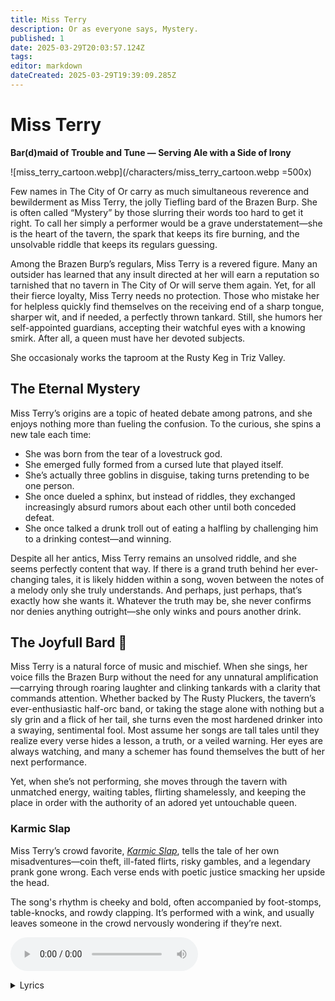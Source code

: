 ```yaml
---
title: Miss Terry
description: Or as everyone says, Mystery.
published: 1
date: 2025-03-29T20:03:57.124Z
tags: 
editor: markdown
dateCreated: 2025-03-29T19:39:09.285Z
---
```


# Miss Terry
**Bar(d)maid of Trouble and Tune — Serving Ale with a Side of Irony**

![miss_terry_cartoon.webp](/characters/miss_terry_cartoon.webp =500x)

Few names in The City of Or carry as much simultaneous reverence and bewilderment as Miss Terry, the jolly Tiefling bard of the Brazen Burp. She is often called “Mystery” by those slurring their words too hard to get it right. To call her simply a performer would be a grave understatement—she is the heart of the tavern, the spark that keeps its fire burning, and the unsolvable riddle that keeps its regulars guessing.

Among the Brazen Burp’s regulars, Miss Terry is a revered figure. Many an outsider has learned that any insult directed at her will earn  a reputation so tarnished that no tavern in The City of Or will serve them again. Yet, for all their fierce loyalty, Miss Terry needs no protection. Those who mistake her for helpless quickly find themselves on the receiving end of a sharp tongue, sharper wit, and if needed, a perfectly thrown tankard. Still, she humors her self-appointed guardians, accepting their watchful eyes with a knowing smirk. After all, a queen must have her devoted subjects.

She occasionaly works the taproom at the Rusty Keg in Triz Valley.

## The Eternal Mystery

Miss Terry’s origins are a topic of heated debate among patrons, and she enjoys nothing more than fueling the confusion. To the curious, she spins a new tale each time:
- She was born from the tear of a lovestruck god.
- She emerged fully formed from a cursed lute that played itself.
- She’s actually three goblins in disguise, taking turns pretending to be one person.
- She once dueled a sphinx, but instead of riddles, they exchanged increasingly absurd rumors about each other until both conceded defeat.
- She once talked a drunk troll out of eating a halfling by challenging him to a drinking contest—and winning.

Despite all her antics, Miss Terry remains an unsolved riddle, and she seems perfectly content that way. If there is a grand truth behind her ever-changing tales, it is likely hidden within a song, woven between the notes of a melody only she truly understands. And perhaps, just perhaps, that’s exactly how she wants it. Whatever the truth may be, she never confirms nor denies anything outright—she only winks and pours another drink.


## The Joyfull Bard 🎵 
Miss Terry is a natural force of music and mischief. When she sings, her voice fills the Brazen Burp without the need for any unnatural amplification—carrying through roaring laughter and clinking tankards with a clarity that commands attention. Whether backed by The Rusty Pluckers, the tavern’s ever-enthusiastic half-orc band, or taking the stage alone with nothing but a sly grin and a flick of her tail, she turns even the most hardened drinker into a swaying, sentimental fool. Most assume her songs are tall tales until they realize every verse hides a lesson, a truth, or a veiled warning. Her eyes are always watching, and many a schemer has found themselves the butt of her next performance.

Yet, when she’s not performing, she moves through the tavern with unmatched energy, waiting tables, flirting shamelessly, and keeping the place in order with the authority of an adored yet untouchable queen.

### Karmic Slap

Miss Terry’s crowd favorite, *[Karmic Slap](/i/98)*, tells the tale of her own misadventures—coin theft, ill-fated flirts, risky gambles, and a legendary prank gone wrong. Each verse ends with poetic justice smacking her upside the head.  

The song's rhythm is cheeky and bold, often accompanied by foot-stomps, table-knocks, and rowdy clapping. It’s performed with a wink, and usually leaves someone in the crowd nervously wondering if they’re next.

<audio controls="1" controlslist="noplaybackrate" src="/music/karmic_slap_v2.mp3"></audio>
<details>
	<summary>Lyrics</summary>
[Verse 1]
Oh, gather ye 'round and hear my plight, 
Of folly, fate, and misplaced might! 
I swiped a coin, thought none would see, 
But karma had a slap for me!

[Chorus]
The karmic slap, it comes around,
One swift crack and down ye go!
Think ye sly? Ye’ll kiss the ground,
For justice loves a good back-blow!

[Verse 2]
I wooed a lad with words so sweet, 
Swore my heart would ne’er retreat, 
But just as I leaned in for a kiss, 
His wife's slap said, "No, not like this!"

[Chorus]
Ohhh, the karmic slap, it comes around, 
One swift crack and down ye go!
Think ye sly? Ye’ll kiss the ground,
For justice loves a good back-blow!

[Verse 3]
I wagered all on dice so bold, 
Dreams of silver, dreams of gold! 
But luck it laughed, the dice did sneer, 
Now I owe more than I own, I fear!

[Chorus]
Ohhh, the karmic slap, it comes around,
One swift crack and down ye go!
Think ye sly? Ye’ll kiss the ground,
For justice loves a good back-blow!

[Verse 4]
A trick I played, so sharp, so grand, 
Tied me mate’s boots with cunning hand! 
But as he tripped, he flailed ‘round wide, 
And sent me tumbling on my backside!

[Chorus Variation]
Ohhh, the karmic slap, it comes around, 
One swift crack and down ye go!
And when ye finally hit the ground
You'll meet with justices back-blow!

[Outro]
So raise a glass, heed well this song, 
What ye give shall come along! 
For every prank and every trick, 
Karma’s got a slap that’s quick!

Huzzah!
</details>

